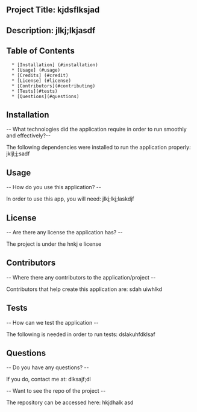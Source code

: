 ## Project Title: kjdsflksjad

  ## Description: jlkj;lkjasdf

  ## Table of Contents
      * [Installation] (#installation)
      * [Usage] (#usage)
      * [Credits] (#credit)
      * [License] (#license)
      * [Contributors](#contributing)
      * [Tests](#tests)
      * [Questions](#questions)
  
  ## Installation
  -- What technologies did the application require in order to run smoothly and effectively?--

  The following dependencies were installed to run the application properly: jkljl;j;sadf

  ## Usage
  -- How do you use this application? --

  In order to use this app, you will need: jlkj;lkj;laskdjf

  ## License
  -- Are there any license the application has? --

  The project is under the hnkj e license

  ## Contributors
  -- Where there any contributors to the application/project --

  Contributors that help create this application are: sdah uiwhlkd

  ## Tests
  -- How can we test the application --

  The following is needed in order to run tests: dslakuhfdklsaf 

  ## Questions
  -- Do you have any questions? --

  If you do, contact me at: dlksajf;dl 

  -- Want to see the repo of the project --

  The repository can be accessed here: hkjdhalk asd
  